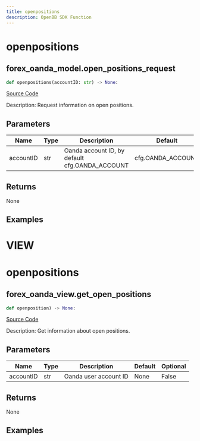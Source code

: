 ```yaml
---
title: openpositions
description: OpenBB SDK Function
---
```

# openpositions

## forex_oanda_model.open_positions_request

```python
def openpositions(accountID: str) -> None:
```
[Source Code](https://github.com/OpenBB-finance/OpenBBTerminal/tree/main/openbb_terminal/forex/oanda/oanda_model.py#L377)

Description: Request information on open positions.

## Parameters

| Name | Type | Description | Default | Optional |
| ---- | ---- | ----------- | ------- | -------- |
| accountID | str | Oanda account ID, by default cfg.OANDA_ACCOUNT | cfg.OANDA_ACCOUNT | True |

## Returns

None

## Examples




# VIEW

# openpositions

## forex_oanda_view.get_open_positions

```python
def openposition) -> None:
```
[Source Code](https://github.com/OpenBB-finance/OpenBBTerminal/tree/main/openbb_terminal/decorators.py#L221)

Description: Get information about open positions.

## Parameters

| Name | Type | Description | Default | Optional |
| ---- | ---- | ----------- | ------- | -------- |
| accountID | str | Oanda user account ID | None | False |

## Returns

None

## Examples

